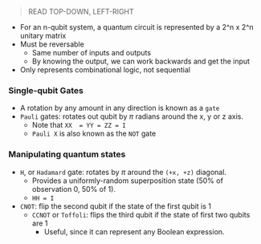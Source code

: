 >READ TOP-DOWN, LEFT-RIGHT

- For an n-qubit system, a quantum circuit is represented by a 2^n x 2^n unitary matrix
- Must be reversable
	- Same number of inputs and outputs
	- By knowing the output, we can work backwards and get the input
- Only represents combinational logic, not sequential


### Single-qubit Gates
-  A rotation by any amount in any direction is known as a `gate`
- `Pauli` gates: rotates out qubit by $\pi$ radians around the x, y or z axis.
	- Note that `XX  = YY = ZZ = I`
	- `Pauli X` is also known as the `NOT` gate

### Manipulating quantum states
- `H`, or `Hadamard` gate: rotates by $\pi$ around the `(+x, +z)` diagonal.
	- Provides a uniformly-random superposition state (50% of observation 0, 50% of 1).
	- `HH = I`
- `CNOT`: flip the second qubit if the state of the first qubit is 1
	- `CCNOT` or `Toffoli`: flips the third qubit if the state of first two qubits are 1
		- Useful, since it can represent any Boolean expression.

